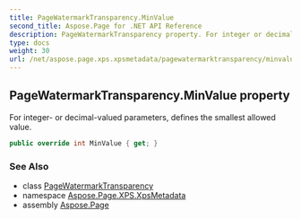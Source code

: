 ```yaml
---
title: PageWatermarkTransparency.MinValue
second_title: Aspose.Page for .NET API Reference
description: PageWatermarkTransparency property. For integer or decimalvalued parameters defines the smallest allowed value
type: docs
weight: 30
url: /net/aspose.page.xps.xpsmetadata/pagewatermarktransparency/minvalue/
---
```

## PageWatermarkTransparency.MinValue property

For integer- or decimal-valued parameters, defines the smallest allowed value.

```csharp
public override int MinValue { get; }
```

### See Also

* class [PageWatermarkTransparency](../)
* namespace [Aspose.Page.XPS.XpsMetadata](../../pagewatermarktransparency/)
* assembly [Aspose.Page](../../../)


